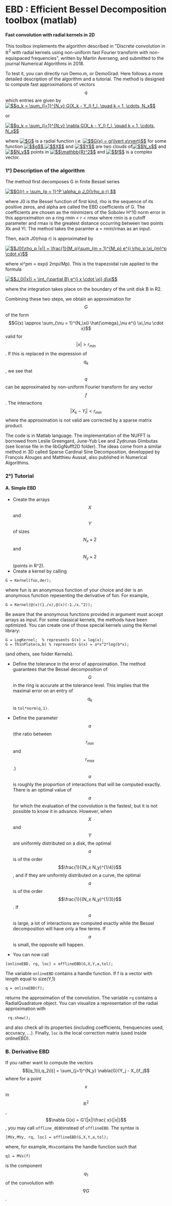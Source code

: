 # EBD : Efficient Bessel Decomposition toolbox (matlab)
#### Fast convolution with radial kernels in 2D


This toolbox implements the algorithm described in "Discrete convolution in $\mathbb{R}^2$  with radial kernels using non-uniform fast Fourier transform with non-equispaced frequencies", written by Martin Averseng, and submitted to the journal Numerical Algorithms in 2018. 

To test it, you can directly run Demo.m, or DemoGrad. Here follows a more detailed description of the algorithm and a tutorial. The method is designed to compute fast approximations of vectors $$q$$ which entries are given by 
<a href="https://www.codecogs.com/eqnedit.php?latex=$$q_k&space;=&space;\sum_{l=1}^{N_y}&space;G(X_k&space;-&space;Y_l)&space;f_l,&space;\quad&space;k&space;=&space;1,&space;\cdots,&space;N_x$$" target="_blank"><img src="https://latex.codecogs.com/gif.latex?$$q_k&space;=&space;\sum_{l=1}^{N_y}&space;G(X_k&space;-&space;Y_l)&space;f_l,&space;\quad&space;k&space;=&space;1,&space;\cdots,&space;N_x$$" title="$$q_k = \sum_{l=1}^{N_y} G(X_k - Y_l) f_l, \quad k = 1, \cdots, N_x$$" /></a>

or

<a href="https://www.codecogs.com/eqnedit.php?latex=$$q_k&space;=&space;\sum_{l=1}^{N_y}&space;\nabla&space;G(X_k&space;-&space;Y_l)&space;f_l,&space;\quad&space;k&space;=&space;1,&space;\cdots,&space;N_x$$" target="_blank"><img src="https://latex.codecogs.com/gif.latex?$$q_k&space;=&space;\sum_{l=1}^{N_y}&space;\nabla&space;G(X_k&space;-&space;Y_l)&space;f_l,&space;\quad&space;k&space;=&space;1,&space;\cdots,&space;N_x$$" title="$$q_k = \sum_{l=1}^{N_y} \nabla G(X_k - Y_l) f_l, \quad k = 1, \cdots, N_x$$" /></a>

where <a href="https://www.codecogs.com/eqnedit.php?latex=$$G$$" target="_blank"><img src="https://latex.codecogs.com/gif.latex?$G$" title="$G$" /></a> is a radial function i.e. <a href="https://www.codecogs.com/eqnedit.php?latex=$$G(x)&space;=&space;g(\lvert&space;x\rvert)$$" target="_blank"><img src="https://latex.codecogs.com/gif.latex?$$G(x)&space;=&space;g(\lvert&space;x\rvert)$$" title="$$G(x) = g(\lvert x\rvert)$$" /></a> for some function <a href="https://www.codecogs.com/eqnedit.php?latex=$g$" target="_blank"><img src="https://latex.codecogs.com/gif.latex?$$g$$" title="$$g$$" /></a>,<a href="https://www.codecogs.com/eqnedit.php?latex=$$X$$" target="_blank"><img src="https://latex.codecogs.com/gif.latex?$$X$$" title="$$X$$" /></a> and <a href="https://www.codecogs.com/eqnedit.php?latex=$$Y$$" target="_blank"><img src="https://latex.codecogs.com/gif.latex?$$Y$$" title="$$Y$$" /></a>  are two clouds of<a href="https://www.codecogs.com/eqnedit.php?latex=$$N_x$$" target="_blank"><img src="https://latex.codecogs.com/gif.latex?$$N_x$$" title="$$N_x$$" /></a> and <a href="https://www.codecogs.com/eqnedit.php?latex=$$N_y$$" target="_blank"><img src="https://latex.codecogs.com/gif.latex?$$N_y$$" title="$$N_y$$" /></a> points in <a href="https://www.codecogs.com/eqnedit.php?latex=$$\mathbb{R}^2$$" target="_blank"><img src="https://latex.codecogs.com/gif.latex?$$\mathbb{R}^2$$" title="$$\mathbb{R}^2$$" /></a> and <a href="https://www.codecogs.com/eqnedit.php?latex=$$f$$" target="_blank"><img src="https://latex.codecogs.com/gif.latex?$$f$$" title="$$f$$" /></a> is a complex vector. 

### 1°) Description of the algorithm

The method first decomposes G in finite Bessel series 

<a href="https://www.codecogs.com/eqnedit.php?latex=$$G(r)&space;=&space;\sum_{p&space;=&space;1}^P&space;\alpha_p&space;J_0(\rho_p&space;r)&space;$$" target="_blank"><img src="https://latex.codecogs.com/gif.latex?$$G(r)&space;=&space;\sum_{p&space;=&space;1}^P&space;\alpha_p&space;J_0(\rho_p&space;r)&space;$$" title="$$G(r) = \sum_{p = 1}^P \alpha_p J_0(\rho_p r) $$" /></a>

where J0 is the Bessel function of first kind, rho is the sequence of its positive zeros, and alpha are called the EBD coefficients of G. The coefficients are chosen as the minimizers of the Sobolev H^10 norm error in this approximation on a ring rmin < r < rmax where rmin is a cutoff parameter and rmax is the greatest distance occurring between two points Xk and Yl. The method takes the paramter a = rmin/rmax as an input. 

Then, each J0(rhop r) is approximated by 

<a href="https://www.codecogs.com/eqnedit.php?latex=$$J0(\rho_p&space;|x|)&space;=&space;\frac{1}{M_p}\sum_{m&space;=&space;1}^{M_p}&space;e^{i&space;\rho_p&space;\xi_{m}^p&space;\cdot&space;x}$$" target="_blank"><img src="https://latex.codecogs.com/gif.latex?$$J0(\rho_p&space;|x|)&space;=&space;\frac{1}{M_p}\sum_{m&space;=&space;1}^{M_p}&space;e^{i&space;\rho_p&space;\xi_{m}^p&space;\cdot&space;x}$$" title="$$J0(\rho_p |x|) = \frac{1}{M_p}\sum_{m = 1}^{M_p} e^{i \rho_p \xi_{m}^p \cdot x}$$" /></a>

where xi^pm = exp(i 2mpi/Mp). This is the trapezoidal rule applied to the formula 

<a href="https://www.codecogs.com/eqnedit.php?latex=$$J_0(|x|)&space;=&space;\int_{\partial&space;B}&space;e^{i&space;x&space;\cdot&space;\xi}&space;d\xi$$" target="_blank"><img src="https://latex.codecogs.com/gif.latex?$$J_0(|x|)&space;=&space;\int_{\partial&space;B}&space;e^{i&space;x&space;\cdot&space;\xi}&space;d\xi$$" title="$$J_0(|x|) = \int_{\partial B} e^{i x \cdot \xi} d\xi$$" /></a>

where the integration takes place on the boundary of the unit disk B in R2.

Combining these two steps, we obtain an approximation for $$G$$ of the form 
$$G(x) \approx \sum_{\nu = 1}^{N_\xi} \hat{\omega}_\nu e^{i \xi_\nu \cdot x}$$
valid for $$|x| > r_{min}$$. If this is replaced in the expression of $$q_k$$, we see that  $$q$$ can be approximated by non-uniform Fourier transform for any vector $$f$$. The interactions $$|X_k - Y_l| < r_{min}$$ where the approximation is not valid are corrected by a sparse matrix product. 


The code is in Matlab language. The implementation of the NUFFT is borrowed from Leslie Greengard, June-Yub Lee and Zydrunas Gimbutas (see license file in the libGgNufft2D folder). The ideas come from a similar method in 3D called Sparse Cardinal Sine Decomposition, developped by François Alouges and Matthieu Aussal, also published in Numerical Algorithms. 

### 2°) Tutorial

#### A. Simple EBD
- Create the arrays $$X$$ and $$Y$$ of sizes $$N_x \times  2$$ and $$N_y \times 2$$ (points in R^2). 
- Create a kernel by calling 
```
G = Kernel(fun,der);
```

where fun is an anonymous function of your choice and der is an anonymous function 
repesenting the derivative of fun. For example, 
```
G = Kernel(@(x)(1./x),@(x)(-1./x.^2));
```

Be aware that the anonymous functions provided in argument must accept arrays as input. For some classical kernels, the methods have been optimized. You can create one of those special kernels using the Kernel library:
```
G = LogKernel;  % represents G(x) = log(x);
G = ThinPlate(a,b) % represents G(x) = a*x^2*log(b*x);
```

(and others, see folder Kernels).

- Define the tolerance in the error of approximation. The method guarantees that 
the Bessel decomposition of $$G$$ in the ring is accurate at the tolerance level. 
This implies that the maximal error on an entry of $$q_k$$ is `tol*norm(q,1)`.  

- Define the parameter $$a$$ (the ratio between $$r_{min}$$ and $$r_{max}$$.) $$a$$ is roughly the proportion of interactions that will be computed exactly. There is an optimal value of $$a$$ for which the evaluation of the convolution is the fastest, but it is not possible to know it in advance. However, when $$X$$ and $$Y$$ are uniformly distributed on a disk, the optimal $$a$$ is of the order $$\frac{1}{(N_x N_y)^{1/4}}$$, and if they are uniformly distributed on a curve, the optimal $$a$$ is of the order $$\frac{1}{(N_x N_y)^{1/3}}$$. If $$a$$ is large, a lot of interactions are computed exactly while the Bessel decomposition will have only a few terms. If $$a$$ is small, the opposite will happen. 

- You can now call
```
[onlineEBD, rq, loc] = offlineEBD(G,X,Y,a,tol);
```

The variable `onlineEBD` contains a handle function. If f is a vector with length equal to size(Y,1)
```
q = onlineEBD(f);
```
returns the approximation of the convolution. The variable `rq` contains a RadialQuadrature object. You can visualize a representation of the radial approximation with
```
 rq.show();
```
and also check all its properties (including coefficients, frenquencies used, accuracy, ...). Finally, `loc` is the local correction matrix (used inside onlineEBD). 

### B. Derivative EBD 

If you rather want to compute the vectors 
$$[q_1(i),q_2(i)] = \sum_{j=1}^{N_y} \nabla{G}(Y_j - X_i)f_j$$ 
where for a point $$x$$ in $$\mathbb{R}^2$$,  $$\nabla G(x) = G'(|x|)\frac{ x}{|x|}$$, you may call `offline_dEBD`instead of `offlineEBD`. The syntax is
```
[MVx,MVy, rq, loc] = offlineEBD(G,X,Y,a,tol);
```
where, for example, `MVx`contains the handle function such that 
```
q1 = MVx(f)
```
is the component $$q_1$$ of the convolution with $$\nabla G$$. 

